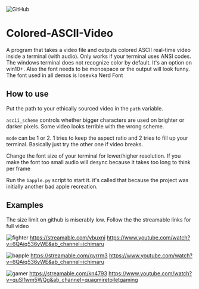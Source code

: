![GitHub](https://img.shields.io/github/license/hunar4321/life_code)

# Colored-ASCII-Video
A program that takes a video file and outputs colored ASCII real-time video inside a terminal (with audio). Only works if your terminal uses ANSI codes. The windows terminal does not recognize color by default. It's an option on win10+. Also the font needs to be monospace or the output will look funny. The font used in all demos is Iosevka Nerd Font

How to use
-------------
Put the path to your ethically sourced video in the `path` variable. 

`ascii_scheme` controls whether bigger characters are used on brighter or darker pixels. Some video looks terrible with the wrong scheme.

`mode` can be 1 or 2. 1 tries to keep the aspect ratio and 2 tries to fill up your terminal. Basically just try the other one if video breaks.

Change the font size of your terminal for lower/higher resolution. If you make the font too small audio will desync because it takes too long to think per frame

Run the `bapple.py` script to start it. it's called that because the project was initially another bad apple recreation.

Examples
---------
The size limit on github is miserably low. Follow the the streamable links for full video

![fighter](https://user-images.githubusercontent.com/96934612/202935752-28bbe7c7-34e9-475e-8e94-73be04358da9.gif)
https://streamable.com/vbuxni
https://www.youtube.com/watch?v=6QAiq536yWE&ab_channel=ichimaru

![bapple](https://user-images.githubusercontent.com/96934612/202935774-eb57d621-dc68-4917-94f9-1b1fe77a54be.gif)
https://streamable.com/qyrrm3
https://www.youtube.com/watch?v=6QAiq536yWE&ab_channel=ichimaru

![gamer](https://user-images.githubusercontent.com/96934612/202935903-ff8285fa-95af-41b6-9614-d499234711e8.gif)
https://streamable.com/kn4793
https://www.youtube.com/watch?v=quSI1wm5WQg&ab_channel=quagmiretoiletgaming
